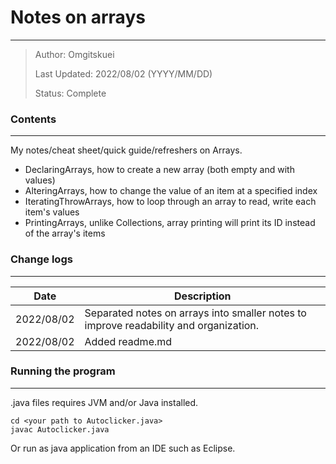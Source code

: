 # Notes on arrays
---
> Author: Omgitskuei
> 
> Last Updated: 2022/08/02 (YYYY/MM/DD)
> 
> Status: Complete

### Contents
---
My notes/cheat sheet/quick guide/refreshers on Arrays.
- DeclaringArrays, how to create a new array (both empty and with values)
- AlteringArrays, how to change the value of an item at a specified index
- IteratingThrowArrays, how to loop through an array to read, write each item's values
- PrintingArrays, unlike Collections, array printing will print its ID instead of the array's items

### Change logs
---
| Date | Description |
| ------ | ------ |
| 2022/08/02 | Separated notes on arrays into smaller notes to improve readability and organization.
| 2022/08/02 | Added readme.md


### Running the program
---
.java files requires JVM and/or Java installed.
```console
cd <your path to Autoclicker.java>
javac Autoclicker.java
```
Or run as java application from an IDE such as Eclipse.